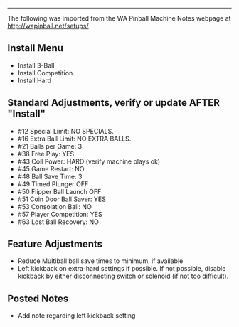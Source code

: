 ***
The following was imported from the WA Pinball Machine Notes webpage at http://wapinball.net/setups/
## Install Menu
-   Install 3-Ball
-   Install Competition.
-   Install Hard
## Standard Adjustments, verify or update AFTER "Install"
-   #12 Special Limit: NO SPECIALS.
-   #16 Extra Ball Limit: NO EXTRA BALLS.
-   #21 Balls per Game: 3
-   #38 Free Play: YES
-   #43 Coil Power: HARD (verify machine plays ok)
-   #45 Game Restart: NO
-   #48 Ball Save Time: 3
-   #49 Timed Plunger OFF
-   #50 Flipper Ball Launch OFF
-   #51 Coin Door Ball Saver: YES
-   #53 Consolation Ball: NO
-   #57 Player Competition: YES
-   #63 Lost Ball Recovery: NO
## Feature Adjustments
-   Reduce Multiball ball save times to minimum, if available
-   Left kickback on extra-hard settings if possible. If not possible, disable kickback by either disconnecting switch or solenoid (if not too difficult).
## Posted Notes
-   Add note regarding left kickback setting
